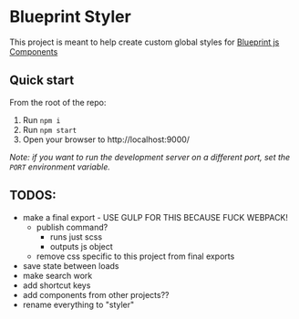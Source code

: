 # Blueprint Styler

This project is meant to help create custom global styles for [Blueprint js Components](https://blueprintjs.com/docs/)


## Quick start

From the root of the repo:

1. Run `npm i`
1. Run `npm start`
1. Open your browser to http://localhost:9000/

*Note: if you want to run the development server on a different port, set the `PORT` environment variable.*


## TODOS:
- make a final export - USE GULP FOR THIS BECAUSE FUCK WEBPACK!
  - publish command?
    - runs just scss
    - outputs js object
  - remove css specific to this project from final exports
- save state between loads
- make search work
- add shortcut keys
- add components from other projects??
- rename everything to "styler"

